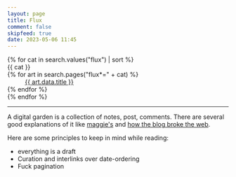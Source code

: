 ```yaml
---
layout: page
title: Flux
comment: false
skipfeed: true
date: 2023-05-06 11:45
---
```


<dl id="fluxlist">
{% for cat in search.values("flux") | sort %}
<div><dt>{{ cat }}</dt>
{% for art in search.pages("flux*=" + cat) %}
<dd><a href="{{ art.data.url }}">{{ art.data.title }}</a></dd>
{% endfor %}
</div>
{% endfor %}
</dl>

<hr>

A digital garden is a collection of notes, post, comments. There are several good explanations
of it like [maggie's](https://maggieappleton.com/garden-history) and [how the blog broke the web](https://stackingthebricks.com/how-blogs-broke-the-web/).

Here are some principles to keep in mind while reading:

* everything is a draft
* Curation and interlinks over date-ordering
* Fuck pagination
